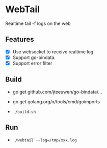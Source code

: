 # WebTail

Realtime tail -f logs on the web

## Features
- [x] Use websocket to receive realtime log.
- [x] Support go-bindata.
- [x] Support error filter

## Build

* go get github.com/jteeuwen/go-bindata/...
* go get golang.org/x/tools/cmd/goimports

* `./build.sh`

## Run

* `./webtail --log=/tmp/xxx.log`
